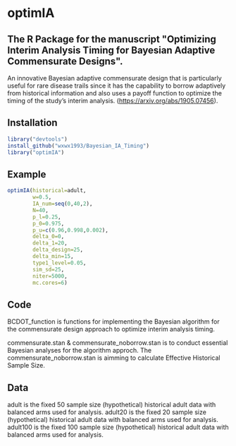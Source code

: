 # optimIA
## The R Package for the manuscript "Optimizing Interim Analysis Timing for Bayesian Adaptive Commensurate Designs". 
An innovative Bayesian adaptive commensurate design that is particularly useful for rare disease trails since it has the capability to borrow adaptively from historical information and also uses a payoff function to optimize the timing of the study’s interim analysis. (https://arxiv.org/abs/1905.07456).

## Installation
```r
library("devtools")
install_github("wxwx1993/Bayesian_IA_Timing")
library("optimIA")
```

## Example
```r
optimIA(historical=adult, 
        w=0.5, 
        IA_num=seq(0,40,2), 
        N=40, 
        p_l=0.25, 
        p_0=0.975, 
        p_u=c(0.96,0.998,0.002), 
        delta_0=0, 
        delta_1=20, 
        delta_design=25, 
        delta_min=15, 
        type1_level=0.05,  
        sim_sd=25, 
        niter=5000, 
        mc.cores=6)
```
        
## Code
BCDOT_function is functions for implementing the Bayesian algorithm for the commensurate design approach to optimize interim analysis timing.

commensurate.stan & commensurate_noborrow.stan is to conduct essential Bayesian analyses for the algorithm approch. The commensurate_noborrow.stan is aimming to calculate Effective Historical Sample Size.

## Data
adult is the fixed 50 sample size (hypothetical) historical adult data with balanced arms used for analysis.
adult20 is the fixed 20 sample size (hypothetical) historical adult data with balanced arms used for analysis.
adult100 is the fixed 100 sample size (hypothetical) historical adult data with balanced arms used for analysis.


